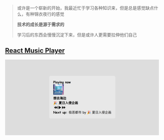 # 

> 或许是一个崭新的开始，我最近忙于学习各种知识来，但是总是感觉缺点什么，有种锦衣夜行的感觉
>
> **技术的成长是源于需求的**
>
> 学习后的东西会慢慢沉淀下来，但是或许人更需要拉伸他们自己

## [React Music Player](https://www.youtube.com/watch?v=3ourkSxbd0Y)

![](https://github.com/swellingWu/-/blob/main/01.png)
